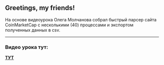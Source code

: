 Greetings, my friends!
-----------------------------------
На основе видеоурока Олега Молчанова собрал быстрый парсер сайта CoinMarketCap с несколькими (40) процессами и экспортом полученных данных в csv.
***
### Видео урока тут:
[**ТУТ**](https://www.youtube.com/watch?v=IGPUs49a1Zo)